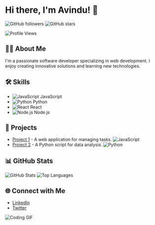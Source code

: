 # Hi there, I'm Avindu! 👋

![GitHub followers](https://img.shields.io/github/followers/yourusername?label=Follow&style=social)
![GitHub stars](https://img.shields.io/github/stars/yourusername?affiliations=OWNER%2CCOLLABORATOR&style=social)

![Profile Views](https://visitor-badge.glitch.me/badge?page_id=yourusername.yourusername)

## 👨‍💻 About Me
I'm a passionate software developer specializing in web development. I enjoy creating innovative solutions and learning new technologies.

## 🛠️ Skills
- ![JavaScript](https://img.icons8.com/color/48/000000/javascript.png) JavaScript
- ![Python](https://img.icons8.com/color/48/000000/python.png) Python
- ![React](https://img.icons8.com/color/48/000000/react-native.png) React
- ![Node.js](https://img.icons8.com/color/48/000000/nodejs.png) Node.js

## 🚀 Projects
- [Project 1](https://github.com/yourusername/project1) - A web application for managing tasks. ![JavaScript](https://img.icons8.com/color/24/000000/javascript.png)
- [Project 2](https://github.com/yourusername/project2) - A Python script for data analysis. ![Python](https://img.icons8.com/color/24/000000/python.png)

## 📊 GitHub Stats
![GitHub Stats](https://github-readme-stats.vercel.app/api?username=yourusername&show_icons=true)
![Top Languages](https://github-readme-stats.vercel.app/api/top-langs/?username=yourusername&layout=compact)

## 🌐 Connect with Me
- [LinkedIn](https://www.linkedin.com/in/yourusername)
- [Twitter](https://twitter.com/yourusername)

![Coding GIF](https://media.giphy.com/media/13HgwGsXF0aiGY/giphy.gif)
